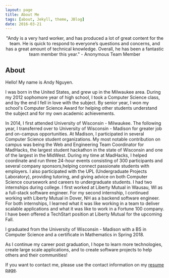 ```yaml
---
layout: page
title: About Me
tags: [about, Jekyll, theme, JBlog]
date: 2016-03-21
---
```


<center>"Andy is a very hard worker, and has produced a lot of great content for the team. 
He is quick to respond to everyone’s questions and concerns, and has a great amount of technical knowledge. 
Overall, he has been a fantastic team member this year." - Anonymous Team Member</center>

## About

Hello! My name is Andy Nguyen. 

I was born in the United States, and grew up in the Milwaukee area. During my 2012 sophomore year of high school, I took a Computer Science class, and by the end I fell in love with the subject. By senior year, I won my school's Computer Science Award for helping other students understand the subject and for my own academic achievements.

In 2014, I first attended University of Wisconsin - Milwaukee. The following year, I transferred over to University of Wisconsin - Madison for greater job and on-campus opportunities. At Madison, I participated in several Computer Science student organizations. My most notable contribution on campus was being the Web and Engineering Team Coordinator for MadHacks, the largest student hackathon in the state of Wisconsin and one of the largest in the MidWest. During my time at MadHacks, I helped coordinate and run three 24-hour events consisting of 300 participants and several company sponsors,helping connect passionate students with employers. I also participated with the UPL (Undergraduate Projects Laboratory), providing tutoring, and giving advice on both Computer Science coursework and careers to undergraduate students. I had two internships during college. I first worked at Liberty Mutual in Wausau, WI as a full-stack software engineer. For my second internship, I continued working with Liberty Mutual in Dover, NH as a backend software engineer. For both internships, I learned what it was like working in a team to deliver scalable applications and what it was like to work in a Fortune 100 company. I have been offered a TechStart position at Liberty Mutual for the upcoming Fall.

I graduated from the University of Wisconsin - Madison with a BS in Computer Science and a certificate in Mathematics in Spring 2018.

As I continue my career post graduation, I hope to learn more technologies, create large scale applications, and to create software projects to help others and their communities!

If you want to contact me, please use the contact information on my [resume page](http://andyln.com/resume).
